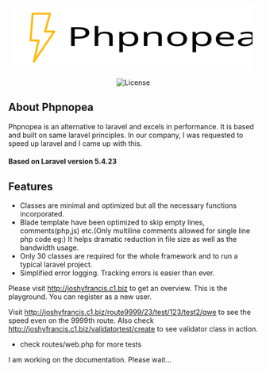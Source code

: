 <p align="center"><img src="phpnopea.svg"></p>

<p align="center">
 <img src="MIT.svg" alt="License"> 
</p>


## About Phpnopea
Phpnopea is an alternative to laravel and excels in performance. It is based and built on same laravel principles. In our company, I was requested to speed up laravel and I came up with this.

#### Based on Laravel version 5.4.23

## Features
* Classes are minimal and optimized but all the necessary functions incorporated.
* Blade template have been optimized to skip empty lines, comments(php,js) etc.(Only multiline comments allowed for single line php code eg:<?php /*echo $share_otf; */ ?>)
  It helps dramatic reduction in file size as well as the bandwidth usage.
* Only 30 classes are required for the whole framework and to run a typical laravel project.
* Simplified error logging. Tracking errors is easier than ever.


Please visit <a href="http://joshyfrancis.c1.biz" target="_blank">http://joshyfrancis.c1.biz</a> to get an overview. This is the playground.
You can register as a new user.

Visit <a href="http://joshyfrancis.c1.biz/route9999/23/test/123/test2/qwe" target="_blank">http://joshyfrancis.c1.biz/route9999/23/test/123/test2/qwe</a> to see the speed even on the 9999th route.
Also check <a href="http://joshyfrancis.c1.biz/validatortest/create" target="_blank">http://joshyfrancis.c1.biz/validatortest/create</a> to see validator class in action.

* check routes/web.php for more tests

I am working on the documentation. Please wait...
